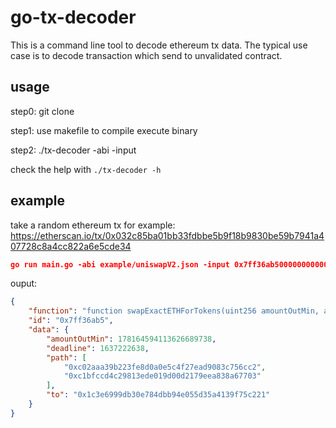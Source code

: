 # go-tx-decoder

This is a command line tool to decode ethereum tx data. The typical use case is to decode transaction which send to unvalidated contract.

## usage

step0: git clone

step1: use makefile to compile execute binary

step2: ./tx-decoder -abi <abi-file-path> -input <tx-input>

check the help with `./tx-decoder -h`

## example

take a random ethereum tx for example: https://etherscan.io/tx/0x032c85ba01bb33fdbbe5b9f18b9830be59b7941a407728c8a4cc822a6e5cde34

```json
go run main.go -abi example/uniswapV2.json -input 0x7ff36ab5000000000000000000000000000000000000000000000009a887ca63ce5ed0ca00000000000000000000000000000000000000000000000000000000000000800000000000000000000000001c3e6999db30e784dbb94e055d35a4139f75c22100000000000000000000000000000000000000000000000000000000619608ee0000000000000000000000000000000000000000000000000000000000000002000000000000000000000000c02aaa39b223fe8d0a0e5c4f27ead9083c756cc2000000000000000000000000c1bfccd4c29813ede019d00d2179eea838a67703
```

ouput:

```json
{
    "function": "function swapExactETHForTokens(uint256 amountOutMin, address[] path, address to, uint256 deadline) payable returns(uint256[] amounts)",
    "id": "0x7ff36ab5",
    "data": {
        "amountOutMin": 178164594113626689738,
        "deadline": 1637222638,
        "path": [
            "0xc02aaa39b223fe8d0a0e5c4f27ead9083c756cc2",
            "0xc1bfccd4c29813ede019d00d2179eea838a67703"
        ],
        "to": "0x1c3e6999db30e784dbb94e055d35a4139f75c221"
    }
}
```